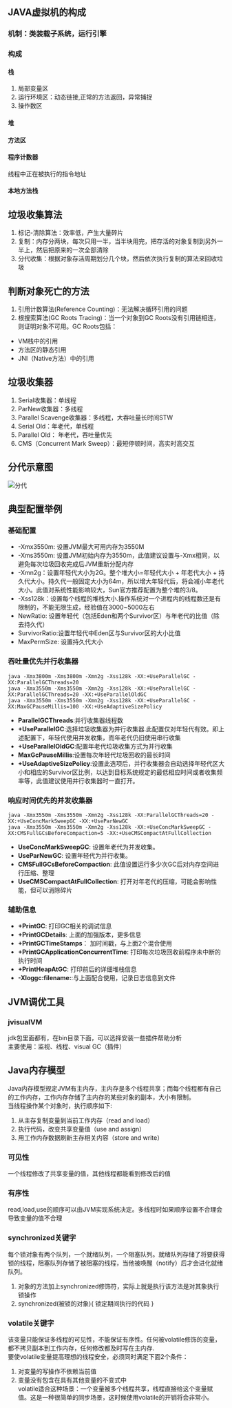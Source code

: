 ## JAVA虚拟机的构成
### 机制：类装载子系统，运行引擎
### 构成
#### 栈
1. 局部变量区
2. 运行环境区：动态链接,正常的方法返回，异常捕捉
3. 操作数区
#### 堆
#### 方法区
#### 程序计数器
线程中正在被执行的指令地址
#### 本地方法栈


## 垃圾收集算法
1. 标记-清除算法：效率低，产生大量碎片
2. 复制：内存分两块，每次只用一半，当半块用完，把存活的对象复制到另外一半上，然后把原来的一次全部清除
3. 分代收集：根据对象存活周期划分几个块，然后依次执行复制的算法来回收垃圾

## 判断对象死亡的方法
1. 引用计数算法(Reference Counting)：无法解决循环引用的问题
2. 根搜索算法(GC Roots Tracing)：当一个对象到GC Roots没有引用链相连，则证明对象不可用。GC Roots包括：
* VM栈中的引用
* 方法区的静态引用
* JNI（Native方法）中的引用

## 垃圾收集器
1. Serial收集器：单线程
2. ParNew收集器：多线程
3. Parallel Scavenge收集器：多线程，大吞吐量长时间STW
4. Serial Old：年老代，单线程
5. Parallel Old： 年老代，吞吐量优先
6. CMS（Concurrent Mark Sweep）：最短停顿时间，高实时高交互


## 分代示意图
![分代](http://m.qpic.cn/psb?/V14Yvw6F0uSJqd/88Bg7V2KIZHW2AtSsSqt*TqZu8Ky8rgGoAFKZghpUCg!/b/dFIBAAAAAAAA&bo=bgP9AQAAAAADB7M!&rf=viewer_4)

## 典型配置举例
### 基础配置
* -Xmx3550m: 设置JVM最大可用内存为3550M
* -Xms3550m: 设置JVM初始内存为3550m，此值建议设置与-Xmx相同，以避免每次垃圾回收完成后JVM重新分配内存
* -Xmn2g：设置年轻代大小为2G。整个堆大小=年轻代大小 + 年老代大小 + 持久代大小。持久代一般固定大小为64m，所以增大年轻代后，将会减小年老代大小。此值对系统性能影响较大，Sun官方推荐配置为整个堆的3/8。
* -Xss128k：设置每个线程的堆栈大小.操作系统对一个进程内的线程数还是有限制的，不能无限生成，经验值在3000~5000左右
* NewRatio: 设置年轻代（包括Eden和两个Survivor区）与年老代的比值（除去持久代）
* SurvivorRatio:设置年轻代中Eden区与Survivor区的大小比值
* MaxPermSize: 设置持久代大小
### 吞吐量优先并行收集器
```
java -Xmx3800m -Xms3800m -Xmn2g -Xss128k -XX:+UseParallelGC -XX:ParallelGCThreads=20
java -Xmx3550m -Xms3550m -Xmn2g -Xss128k -XX:+UseParallelGC -XX:ParallelGCThreads=20 -XX:+UseParallelOldGC
java -Xmx3550m -Xms3550m -Xmn2g -Xss128k -XX:+UseParallelGC -XX:MaxGCPauseMillis=100 -XX:+UseAdaptiveSizePolicy
```  
* **ParallelGCThreads**:并行收集器线程数
* **+UseParallelGC**:选择垃圾收集器为并行收集器.此配置仅对年轻代有效。即上述配置下，年轻代使用并发收集，而年老代仍旧使用串行收集
* **+UseParallelOldGC**:配置年老代垃圾收集方式为并行收集
* **MaxGcPauseMillis**:设置每次年轻代垃圾回收的最长时间
* **+UseAdaptiveSizePolicy**:设置此选项后，并行收集器会自动选择年轻代区大小和相应的Survivor区比例，以达到目标系统规定的最低相应时间或者收集频率等，此值建议使用并行收集器时一直打开。

### 响应时间优先的并发收集器
```
java -Xmx3550m -Xms3550m -Xmn2g -Xss128k -XX:ParallelGCThreads=20 -XX:+UseConcMarkSweepGC -XX:+UseParNewGC
java -Xmx3550m -Xms3550m -Xmn2g -Xss128k -XX:+UseConcMarkSweepGC -XX:CMSFullGCsBeforeCompaction=5 -XX:+UseCMSCompactAtFullCollection

```
* **UseConcMarkSweepGC**: 设置年老代为并发收集。
* **UseParNewGC**: 设置年轻代为并行收集。
* **CMSFullGCsBeforeCompaction**: 此值设置运行多少次GC后对内存空间进行压缩、整理
* **UseCMSCompactAtFullCollection**: 打开对年老代的压缩，可能会影响性能，但可以消除碎片

### 辅助信息
* **+PrintGC**: 打印GC相关的调试信息
* **+PrintGCDetails**: 上面的加强版本，更多信息
* **+PrintGCTimeStamps**： 加时间戳，与上面2个混合使用
* **+PrintGCApplicationConcurrentTime**: 打印每次垃圾回收前程序未中断的执行时间
* **+PrintHeapAtGC**: 打印前后的详细堆栈信息
* **-Xloggc:filename:**:与上面配合使用，记录日志信息到文件

## JVM调优工具
### jvisualVM
jdk包里面都有，在bin目录下面，可以选择安装一些插件帮助分析  
主要使用：监视、线程、visual GC（插件）  


## Java内存模型
Java内存模型规定JVM有主内存，主内存是多个线程共享；而每个线程都有自己的工作内存，工作内存存储了主内存的某些对象的副本，大小有限制。  
当线程操作某个对象时，执行顺序如下:  
1. 从主存复制变量到当前工作内存（read and load）
2. 执行代码，改变共享变量值（use and assign）
3. 用工作内存数据刷新主存相关内容（store and write）
### 可见性  
一个线程修改了共享变量的值，其他线程都能看到修改后的值
### 有序性
read,load,use的顺序可以由JVM实现系统决定。多线程时如果顺序设置不合理会导致变量的值不合理
### synchronized关键字
每个锁对象有两个队列，一个就绪队列，一个阻塞队列。就绪队列存储了将要获得锁的线程，阻塞队列存储了被阻塞的线程，当他被唤醒（notify）后才会进化就绪队列。
1. 对象的方法加上synchronized修饰符，实际上就是执行该方法是对其象执行锁操作
2. synchronized(被锁的对象){ 锁定期间执行的代码 }
### volatile关键字
该变量只能保证多线程的可见性，不能保证有序性。任何被volatile修饰的变量，都不拷贝副本到工作内存，任何修改都及时写在主内存.  
要使volatile变量提高理想的线程安全，必须同时满足下面2个条件：
1. 对变量的写操作不依赖当前值
2. 变量没有包含在具有其他变量的不变式中  
volatile适合这种场景：一个变量被多个线程共享，线程直接给这个变量赋值。这是一种很简单的同步场景，这时候使用volatile的开销将会非常小。




